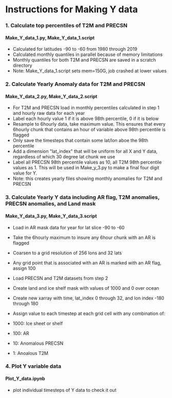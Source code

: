 # Instructions for Making Y data

### 1. Calculate top percentiles of T2M and PRECSN
#### Make_Y_data_1.py, Make_Y_data_1.script
* Calculated for latitudes -90 to -60 from 1980 through 2019
* Calculated monthly quantiles in parallel because of memory limitations
* Monthly quantiles for both T2M and PRECSN are saved in a scratch directory
* Note: Make_Y_data_1.script sets mem=150G, job crashed at lower values

### 2. Calculate Yearly Anomaly data for T2M and PRECSN
#### Make_Y_data_2.py, Make_Y_data_2.script
* For T2M and PRECSN load in monthly percentiles calculated in step 1 and hourly raw data for each year
* Label each hourly value 1 if it is above 98th percentile, 0 if it is below
* Resample to 6hourly data, take maximum value. This ensures that every 6hourly chunk that contains an hour of variable above 98th percentile is flagged
* Only save the timesteps that contain some lat/lon aboe the 98th percentile
* Add a dimension "lat_index" that will be uniform for all X and Y data, regardless of which 30 degree lat chunk we use
* Label all PRECSN 98th percentile values as 10, all T2M 98th percentile values as 1. This will be used in Make_y_3.py to make a final four digit value for Y.
* Note: this creates yearly files showing monthly anomalies for T2M and PRECSN

### 3. Calculate Yearly Y data including AR flag, T2M anomalies, PRECSN anomalies, and Land mask
#### Make_Y_data_3.py, Make_Y_data_3.script
* Load in AR mask data for year for lat slice -90 to -60
* Take the 6hourly maximum to insure any 6hour chunk with an AR is flagged
* Coarsen to a grid resolution of 256 lons and 32 lats
* Any grid point that is associated with an AR is marked with an AR flag, assign 100
* Load PRECSN and T2M datasets from step 2
* Create land and ice shelf mask with values of 1000 and 0 over ocean
* Create new xarray with time, lat_index 0 through 32, and lon index -180 through 180
* Assign value to each timestep at each grid cell with any combination of:

 * 1000: Ice sheet or shelf
 * 100: AR
 * 10: Anomalous PRECSN
 * 1: Anoalous T2M


### 4. Plot Y variable data
#### Plot_Y_data.ipynb
* plot individual timesteps of Y data to check it out